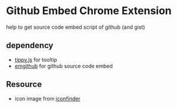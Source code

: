 # Github Embed Chrome Extension

help to get source code embed script of github (and gist)

## dependency

- [tippy.js](https://atomiks.github.io/tippyjs/) for tooltip
- [emgithub](https://github.com/yusanshi/emgithub) for github source code embed

## Resource

- icon image from [iconfinder](https://www.iconfinder.com/icons/216082/github_social_icon)
